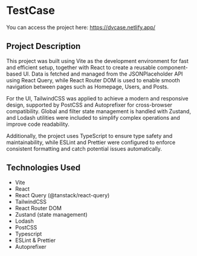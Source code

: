 # TestCase

You can access the project here: https://dvcase.netlify.app/

## Project Description

This project was built using Vite as the development environment for fast and efficient setup, together with React to create a reusable component-based UI. Data is fetched and managed from the JSONPlaceholder API
using React Query, while React Router DOM is used to enable smooth navigation between pages such as Homepage, Users, and Posts.

For the UI, TailwindCSS was applied to achieve a modern and responsive design, supported by PostCSS and Autoprefixer for cross-browser compatibility. Global and filter state management is handled with Zustand, and Lodash utilities were included to simplify complex operations and improve code readability.

Additionally, the project uses TypeScript to ensure type safety and maintainability, while ESLint and Prettier were configured to enforce consistent formatting and catch potential issues automatically.

## Technologies Used

- Vite
- React
- React Query (@tanstack/react-query)
- TailwindCSS
- React Router DOM
- Zustand (state management)
- Lodash
- PostCSS
- Typescript
- ESLint & Prettier
- Autoprefixer
